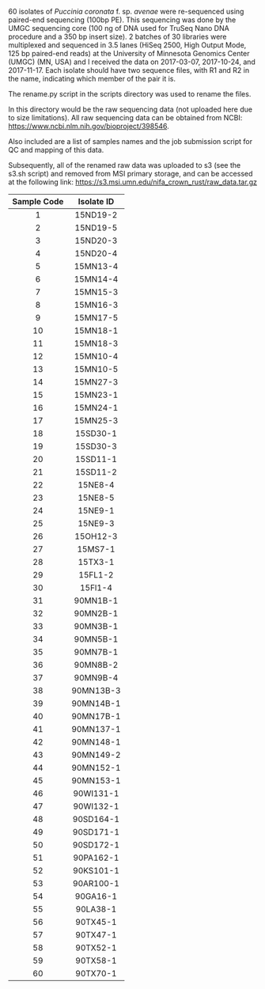 60 isolates of *Puccinia coronata* f. sp. *avenae* were re-sequenced using paired-end sequencing (100bp PE). This sequencing was done by the UMGC sequencing core (100 ng of DNA used for TruSeq Nano DNA procedure and a 350 bp insert size). 2 batches of 30 libraries were multiplexed and sequenced in 3.5 lanes (HiSeq 2500, High Output Mode, 125 bp paired-end reads) at the University of Minnesota Genomics Center (UMGC) (MN, USA) and I received the data on 2017-03-07, 2017-10-24, and 2017-11-17. Each isolate should have two sequence files, with R1 and R2 in the name, indicating which member of the pair it is.

The rename.py script in the scripts directory was used to rename the files.

In this directory would be the raw sequencing data (not uploaded here due to size limitations). All raw sequencing data can be obtained from NCBI: https://www.ncbi.nlm.nih.gov/bioproject/398546.

Also included are a list of samples names and the job submission script for QC and mapping of this data.

Subsequently, all of the renamed raw data was uploaded to s3 (see the s3.sh script) and removed from MSI primary storage, and can be accessed at the following link: https://s3.msi.umn.edu/nifa_crown_rust/raw_data.tar.gz

| Sample Code | Isolate ID |
|:-----------:|:----------:|
| 1	| 15ND19-2 |
| 2	| 15ND19-5 |
| 3	| 15ND20-3 |
| 4	| 15ND20-4 |
| 5	| 15MN13-4 |
| 6	| 15MN14-4 |
| 7	| 15MN15-3 |
| 8	| 15MN16-3 |
| 9	| 15MN17-5 |
| 10	| 15MN18-1 |
| 11	| 15MN18-3 |
| 12	| 15MN10-4 |
| 13	| 15MN10-5 |
| 14	| 15MN27-3 |
| 15	| 15MN23-1 |
| 16	| 15MN24-1 |
| 17	| 15MN25-3 |
| 18	| 15SD30-1 |
| 19	| 15SD30-3 |
| 20	| 15SD11-1 |
| 21	| 15SD11-2 |
| 22	| 15NE8-4 |
| 23	| 15NE8-5 |
| 24	| 15NE9-1 |
| 25	| 15NE9-3 |
| 26	| 15OH12-3 |
| 27	| 15MS7-1 |
| 28	| 15TX3-1 |
| 29	| 15FL1-2 |
| 30	| 15Fl1-4 |
| 31	| 90MN1B-1 |
| 32	| 90MN2B-1 |
| 33	| 90MN3B-1 |
| 34	| 90MN5B-1 |
| 35	| 90MN7B-1 |
| 36	| 90MN8B-2 |
| 37	| 90MN9B-4 |
| 38	| 90MN13B-3 |
| 39	| 90MN14B-1 |
| 40	| 90MN17B-1 |
| 41	| 90MN137-1 |
| 42	| 90MN148-1 |
| 43	| 90MN149-2 |
| 44	| 90MN152-1 |
| 45	| 90MN153-1 |
| 46	| 90WI131-1 |
| 47	| 90WI132-1 |
| 48	| 90SD164-1 |
| 49	| 90SD171-1 |
| 50	| 90SD172-1 |
| 51	| 90PA162-1 |
| 52	| 90KS101-1 |
| 53	| 90AR100-1 |
| 54	| 90GA16-1 |
| 55	| 90LA38-1 |
| 56	| 90TX45-1 |
| 57	| 90TX47-1 |
| 58	| 90TX52-1 |
| 59	| 90TX58-1 |
| 60	| 90TX70-1 |
